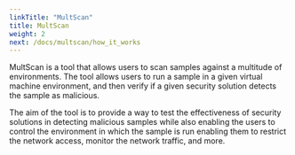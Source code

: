```yaml
---
linkTitle: "MultScan"
title: MultScan
weight: 2
next: /docs/multscan/how_it_works
---
```


MultScan is a tool that allows users to scan samples against a multitude of environments. The tool allows users to run a sample in a given virtual machine environment, and then verify if a given security solution detects the sample as malicious.

The aim of the tool is to provide a way to test the effectiveness of security solutions in detecting malicious samples while also enabling the users to control the environment in which the sample is run enabling them to restrict the network access, monitor the network traffic, and more.